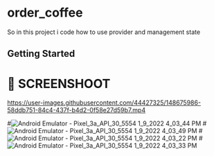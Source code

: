 # order_coffee

So in this project i code how to use provider and management state

## Getting Started
# 📸 SCREENSHOOT
https://user-images.githubusercontent.com/44427325/148675986-58ddb751-84c4-437f-b4d2-0f58e27d59b7.mp4

#![Android Emulator - Pixel_3a_API_30_5554 1_9_2022 4_03_44 PM](https://user-images.githubusercontent.com/44427325/148676018-43d4fa27-33fe-4bba-ba3c-05788f71ed1e.png)
#![Android Emulator - Pixel_3a_API_30_5554 1_9_2022 4_03_49 PM](https://user-images.githubusercontent.com/44427325/148676020-32807201-7734-4a48-94a4-4d3033598323.png)
#![Android Emulator - Pixel_3a_API_30_5554 1_9_2022 4_03_22 PM](https://user-images.githubusercontent.com/44427325/148676022-6aa1c917-5007-427a-8533-cc82308d3ca6.png)
#![Android Emulator - Pixel_3a_API_30_5554 1_9_2022 4_03_33 PM](https://user-images.githubusercontent.com/44427325/148676024-894f014c-c8dc-4229-af63-0302dc48442a.png)
